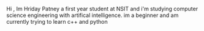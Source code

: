Hi , Im Hriday Patney a first year student at NSIT and 
i'm studying computer science engineering with artifical intelligence.
im a beginner and am currently trying to learn c++ and python

<!---
HridayPatney/HridayPatney is a ✨ special ✨ repository because its `README.md` (this file) appears on your GitHub profile.
You can click the Preview link to take a look at your changes.
--->
